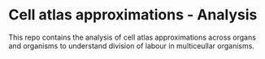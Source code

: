 Cell atlas approximations - Analysis
=====================================
This repo contains the analysis of cell atlas approximations across organs and organisms to understand division of labour in multiceullar organisms. 
